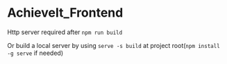 # AchieveIt_Frontend

Http server required after `npm run build`

Or build a local server by using `serve -s build` at project root(`npm install -g serve` 
if needed)

